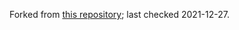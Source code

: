 Forked from [this repository](https://github.com/academicpages/academicpages.github.io); last checked 2021-12-27.
